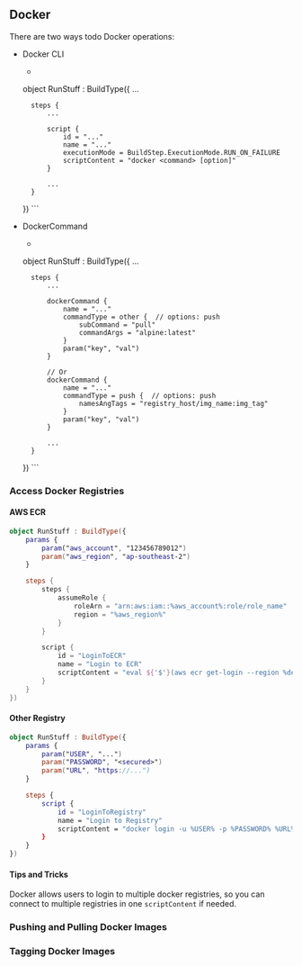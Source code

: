 ## Docker
There are two ways todo Docker operations:
- Docker CLI
    - ``` kotlin
    object RunStuff : BuildType({
        ...

        steps {
            ...

            script {
                id = "..."
                name = "..."
                executionMode = BuildStep.ExecutionMode.RUN_ON_FAILURE
                scriptContent = "docker <command> [option]"
            }

            ...
        }
    })
      ```
- DockerCommand
    - ``` kotlin
    object RunStuff : BuildType({
        ...

        steps {
            ...

            dockerCommand {
                name = "..."
                commandType = other {  // options: push
                    subCommand = "pull"
                    commandArgs = "alpine:latest"
                }
                param("key", "val")
            }

            // Or
            dockerCommand {
                name = "..."
                commandType = push {  // options: push
                    namesAngTags = "registry_host/img_name:img_tag"
                }
                param("key", "val")
            }

            ...
        }
    })
      ```

### Access Docker Registries
#### AWS ECR
``` kotlin
object RunStuff : BuildType({
    params {
        param("aws_account", "123456789012")
        param("aws_region", "ap-southeast-2")
    }

    steps {
        steps {
            assumeRole {
                roleArn = "arn:aws:iam::%aws_account%:role/role_name"
                region = "%aws_region%"
            }
        }

        script {
            id = "LoginToECR"
            name = "Login to ECR"
            scriptContent = "eval ${'$'}(aws ecr get-login --region %deploy_region% --no-include-email)"
        }
    }
})
```
#### Other Registry
``` kotlin
object RunStuff : BuildType({
    params {
        param("USER", "...")
        param("PASSWORD", "<secured>")
        param("URL", "https://...")
    }

    steps {
        script {
            id = "LoginToRegistry"
            name = "Login to Registry"
            scriptContent = "docker login -u %USER% -p %PASSWORD% %URL%"
        }
    }
})
```
#### Tips and Tricks
Docker allows users to login to multiple docker registries, so you can connect to multiple registries in one `scriptContent` if needed.

### Pushing and Pulling Docker Images

### Tagging Docker Images
